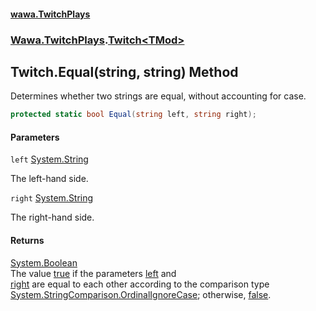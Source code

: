 #### [wawa.TwitchPlays](index.md 'index')
### [Wawa.TwitchPlays](Wawa.TwitchPlays.md 'Wawa.TwitchPlays').[Twitch&lt;TMod&gt;](Twitch{TMod}.md 'Wawa.TwitchPlays.Twitch<TMod>')

## Twitch<TMod>.Equal(string, string) Method

Determines whether two strings are equal, without accounting for case.

```csharp
protected static bool Equal(string left, string right);
```
#### Parameters

<a name='Wawa.TwitchPlays.Twitch_TMod_.Equal(string,string).left'></a>

`left` [System.String](https://docs.microsoft.com/en-us/dotnet/api/System.String 'System.String')

The left-hand side.

<a name='Wawa.TwitchPlays.Twitch_TMod_.Equal(string,string).right'></a>

`right` [System.String](https://docs.microsoft.com/en-us/dotnet/api/System.String 'System.String')

The right-hand side.

#### Returns
[System.Boolean](https://docs.microsoft.com/en-us/dotnet/api/System.Boolean 'System.Boolean')  
The value [true](https://docs.microsoft.com/en-us/dotnet/csharp/language-reference/builtin-types/bool 'https://docs.microsoft.com/en-us/dotnet/csharp/language-reference/builtin-types/bool') if the parameters [left](Twitch{TMod}.Equal(string,string).md#Wawa.TwitchPlays.Twitch_TMod_.Equal(string,string).left 'Wawa.TwitchPlays.Twitch<TMod>.Equal(string, string).left') and  
[right](Twitch{TMod}.Equal(string,string).md#Wawa.TwitchPlays.Twitch_TMod_.Equal(string,string).right 'Wawa.TwitchPlays.Twitch<TMod>.Equal(string, string).right') are equal to each other according to the comparison type  
[System.StringComparison.OrdinalIgnoreCase](https://docs.microsoft.com/en-us/dotnet/api/System.StringComparison.OrdinalIgnoreCase 'System.StringComparison.OrdinalIgnoreCase'); otherwise, [false](https://docs.microsoft.com/en-us/dotnet/csharp/language-reference/builtin-types/bool 'https://docs.microsoft.com/en-us/dotnet/csharp/language-reference/builtin-types/bool').